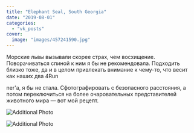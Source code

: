 ```yaml
---
title: "Elephant Seal, South Georgia"
date: "2019-08-01"
categories: 
  - "vk_posts"
cover:
  image: "images/457241590.jpg"
---
```


Морские львы вызывали скорее страх, чем восхищение. Поворачиваться спиной к ним я бы не рекомендовала. Подходить близко тоже, да и в целом привлекать внимание к чему-то, что весит как наших два 4Run

<!--more--> ner'а, я бы не стала. Сфотографировать с безопасного расстояния, а потом переключиться на более очаровательных представителей животного мира — вот мой рецепт.

![Additional Photo](https://vodpop.ru/wp-content/uploads/2023/07/457241591.jpg)

![Additional Photo](https://vodpop.ru/wp-content/uploads/2023/07/457241592.jpg)
